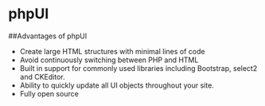 # phpUI

##Advantages of phpUI

* Create large HTML structures with minimal lines of code
* Avoid continuously switching between PHP and HTML
* Built in support for commonly used libraries including Bootstrap, select2 and CKEditor.
* Ability to quickly update all UI objects throughout your site.
* Fully open source